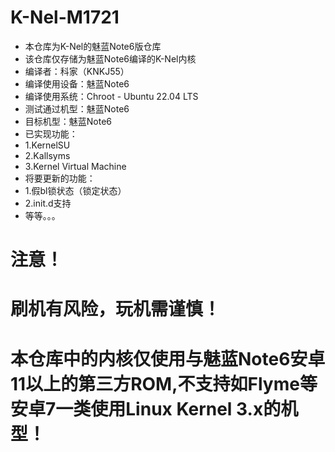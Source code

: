# K-Nel-M1721
* 本仓库为K-Nel的魅蓝Note6版仓库
* 该仓库仅存储为魅蓝Note6编译的K-Nel内核
* 编译者：科家（KNKJ55）
* 编译使用设备：魅蓝Note6
* 编译使用系统：Chroot - Ubuntu 22.04 LTS
* 测试通过机型：魅蓝Note6
* 目标机型：魅蓝Note6
* 已实现功能：
* 1.KernelSU
* 2.Kallsyms
* 3.Kernel Virtual Machine
* 将要更新的功能：
* 1.假bl锁状态（锁定状态）
* 2.init.d支持
* 等等。。。
# 注意！
# 刷机有风险，玩机需谨慎！
# 本仓库中的内核仅使用与魅蓝Note6安卓11以上的第三方ROM,不支持如Flyme等安卓7一类使用Linux Kernel 3.x的机型！
